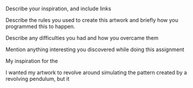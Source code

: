 Describe your inspiration, and include links

Describe the rules you used to create this artwork and briefly how you programmed this to happen.

Describe any difficulties you had and how you overcame them

Mention anything interesting you discovered while doing this assignment

My inspiration for the 





I wanted my artwork to revolve around simulating the pattern created by a revolving pendulum, but it 
